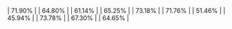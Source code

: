 | 71.90% |
| 64.80% |
| 61.14% |
| 65.25% |
| 73.18% |
| 71.76% |
| 51.46% |
| 45.94% |
| 73.78% |
| 67.30% |
| 64.65% |
